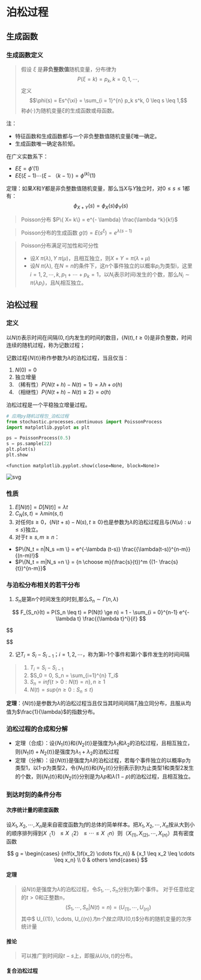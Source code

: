 # 泊松过程

## 生成函数

### 生成函数定义

> 假设 $\xi$ 是**非负整数值**随机变量，分布律为
>$$ P(\xi = k) = p_k, k=0,1,\cdots,$$
>定义
>$$\phi(s) = Es^{\xi} = \sum_{i = 1}^{n} p_k s^k, 0 \leq s \leq 1,$$
>称$\phi(\cdot)$为随机变量$\xi$的生成函数或母函数。

注：
+ 特征函数和生成函数都与一个非负整数值随机变量$\xi$唯一确定。
+ 生成函数唯一确定各阶矩。

在广义实数系下：

+ $E\xi = \phi'(1)$
+ $E\xi(\xi - 1)\cdots(\xi -（k-1）) = \phi^{(k)}(1)$

定理：如果$X$和$Y$都是非负整数值随机变量，那么当$X$与$Y$独立时，对$0 \leq s \leq 1$都有：
$$\phi_{X+Y}(s) = \phi_{X}(s)\phi_{Y}(s)$$


> Poisson分布 
> $P\{ X= k\} = e^{- \lambda} \frac{\lambda ^k}{k!}$


> Poisson分布的生成函数
> $g(t) = E(s^{\xi})= e^{\lambda(s-1)}$


>Poisson分布满足可加性和可分性
>+ 设$X ~ \pi(\lambda), Y ~ \pi(\mu)$，且相互独立，则$X+Y = \pi(\lambda + \mu)$
>+ 设$N ~ \pi(\lambda)$, 在$N = n$的条件下，这n个事件独立的以概率$p_i$为类型i，这里$i = 1,2,\cdots,k,p_1+\cdots+p_k = 1$，以$N_i$表示时间i发生的个数，那么$N_i \sim \pi(\lambda p_i)$，且$N_i$相互独立。 

 

## 泊松过程

### 定义
以$N(t)$表示时间在间隔$(0,t]$内发生的时间的数目，$\{N(t), t\ge 0\}$是非负整数，时间连续的随机过程，称为记数过程；

记数过程$\{N(t)\}$称作参数为$\lambda$的泊松过程，当且仅当：

1. $N(0) = 0$
2. 独立增量
3. （稀有性）$P\{N(t+h) - N(t) = 1\} = \lambda h +o(h)$
4. （相继性）$P\{N(t+h) - N(t) \ge 2\} = o(h)$

泊松过程是一个平稳独立增量过程。



```python
# 应用py随机过程包_泊松过程
from stochastic.processes.continuous import PoissonProcess
import matplotlib.pyplot as plt

ps = PoissonProcess(0.5)
s = ps.sample(22)
plt.plot(s)
plt.show

```




    <function matplotlib.pyplot.show(close=None, block=None)>




    
![svg](chap2_poisson_process_files/chap2_poisson_process_2_1.svg)
    



### 性质
1. $E[N(t)] = D[N(t)] = \lambda t$
2. $C_N(s,t) = \lambda min(s,t)$
3. 对任何$s \ge 0$，$\{N(t+s)-N(s), t\ge 0\}$也是参数为$\lambda$的泊松过程且与$\{N(u): u \leq s\}$独立。
4. 对于$t \ge s, m \ge n$：
- $P\{N_t = n|N_s =m \} = e^{-\lambda (t-s)} \frac{{\lambda(t-s)}^{n-m}}{(n-m)!}$
- $P\{N_t = m|N_s =n \} = {n \choose m}(\frac{s}{t})^m {(1- \frac{s}{t})^{n-m}}$



### 与泊松分布相关的若干分布
1. $S_n$是第n个时间发生的时刻,那么$S_n \sim \Gamma(n, \lambda)$

$$
F_{S_n}(t) = P(S_n \leq t) = P(N(t) \ge n) = 1 - \sum_{i = 0}^{n-1} e^{-\lambda t} \frac{{\lambda t}^i}{i!}
$$

$$

$$


2. 记$T_i = S_i -S_{i-1} ；i = 1,2,\cdots$，称为第i-1个事件和第i个事件发生的时间间隔
>1. $T_i = S_i -S_{i-1}$
>2. $S_0 = 0, S_n = \sum_{i=1}^{n} T_i$
>3. $S_n = inf\{t > 0: N(t) = n\}, n \ge 1$
>4. $N(t) = sup\{n \ge 0: S_n \leq t\}$

**定理**：$\{N(t)\}$是参数为$\lambda$的泊松过程当且仅当其时间间隔$T_i$独立同分布，且服从均值为$\frac{1}{\lambda}$的指数分布。

### 泊松过程的合成和分解
+ 定理（合成）：设$\{N_1(t)\}$和$\{N_2(t)\}$是强度为$\lambda_1$和$\lambda_2$的泊松过程，且相互独立，则$\{N_1(t)+N_2(t)\}$是强度为$\lambda_1 + \lambda_2$的泊松过程
+ 定理（分解）：设$\{N(t)\}$是强度为$\lambda$的泊松过程，若每个事件独立的以概率p为类型1，以1-p为类型2，令$\{N_1(t)\}$和$\{N_2(t)\}$分别表示到t为止类型1和类型2发生的个数，则$\{N_1(t)\}$和$\{N_2(t)\}$分别是为$\lambda p$和$\lambda (1-p)$的泊松过程，且相互独立。


### 到达时刻的条件分布
#### 次序统计量的密度函数

设$X_1,X_2,\cdots,X_n$是来自密度函数为$f$的总体的简单样本。把$X_1,X_2,\cdots,X_n$按从大到小的顺序排列得到$X_（1）\leq X_（2）\leq \cdots \leq X_（n）$则$（X_{(1)},X_{(2)},\cdots,X_{(n)} ）$具有密度函数

$$
g = 
\begin{cases}
{n!f(x_1)f(x_2) \cdots f(x_n)} &  {x_1 \leq x_2 \leq \cdots \leq x_n} \\
0 & others
\end{cases}
$$

#### 定理
> 设${N(t)}$是强度为$\lambda$的泊松过程，令$S_1, \cdots,S_n$分别为第i个事件。
> 对于任意给定的$t>0$和正整数n，$$(S_1,\cdots,S_n|N(t) = n) = (U_{(1)}, \cdots, U_{(n)})$$
> 其中$ U_{(1)}, \cdots, U_{(n)}$为n个独立同$U(0,t)$分布的随机变量的次序统计量

#### 推论
> 可以推广到时间段$t-s$上，即服从$U(s,t)$的分布。







#### 复合泊松过程


